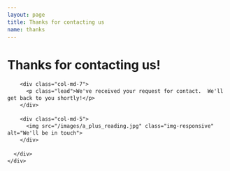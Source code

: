 ```yaml
---
layout: page
title: Thanks for contacting us
name: thanks
---
```


<!-- main start -->
<div class="main col-12">
  <div class="row">
    <div class="col-md-12">
      <h1 class="page-title">Thanks for contacting us!</h1>
      <div class="separator-2"></div>
      <div class="row">
        
        <div class="col-md-7">
          <p class="lead">We've received your request for contact.  We'll get back to you shortly!</p>
        </div>
        
        <div class="col-md-5">
          <img src="/images/a_plus_reading.jpg" class="img-responsive" alt="We'll be in touch">
        </div>
        
      </div>
    </div>
  </div>
</div>
<!-- main end -->